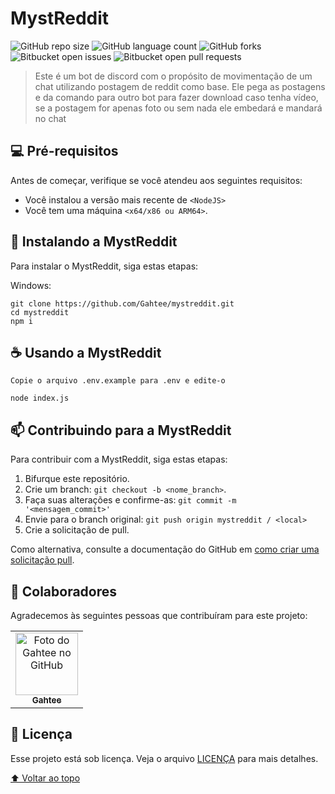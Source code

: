# MystReddit
<!---Esses são exemplos. Veja https://shields.io para outras pessoas ou para personalizar este conjunto de escudos. Você pode querer incluir dependências, status do projeto e informações de licença aqui--->

![GitHub repo size](https://img.shields.io/github/repo-size/gahtee/mystreddit?style=for-the-badge)
![GitHub language count](https://img.shields.io/github/languages/count/Gahtee/mystreddit?style=for-the-badge)
![GitHub forks](https://img.shields.io/github/forks/Gahtee/mystreddit?style=for-the-badge)
![Bitbucket open issues](https://img.shields.io/bitbucket/issues/Gahtee/mystreddit?style=for-the-badge)
![Bitbucket open pull requests](https://img.shields.io/bitbucket/pr-raw/Gahtee/mystreddit?style=for-the-badge)

> Este é um bot de discord com o propósito de movimentação de um chat utilizando postagem de reddit como base.
> Ele pega as postagens e da comando para outro bot para fazer download caso tenha vídeo, se a postagem for apenas foto ou sem nada ele embedará e mandará no chat


## 💻 Pré-requisitos

Antes de começar, verifique se você atendeu aos seguintes requisitos:
* Você instalou a versão mais recente de `<NodeJS>`
* Você tem uma máquina `<x64/x86 ou ARM64>`.

## 🚀 Instalando a MystReddit

Para instalar o MystReddit, siga estas etapas:

Windows:
```
git clone https://github.com/Gahtee/mystreddit.git
cd mystreddit
npm i
```

## ☕ Usando a MystReddit

```
Copie o arquivo .env.example para .env e edite-o
```
```
node index.js
```

## 📫 Contribuindo para a MystReddit
<!---Se o seu README for longo ou se você tiver algum processo ou etapas específicas que deseja que os contribuidores sigam, considere a criação de um arquivo CONTRIBUTING.md separado--->
Para contribuir com a MystReddit, siga estas etapas:

1. Bifurque este repositório.
2. Crie um branch: `git checkout -b <nome_branch>`.
3. Faça suas alterações e confirme-as: `git commit -m '<mensagem_commit>'`
4. Envie para o branch original: `git push origin mystreddit / <local>`
5. Crie a solicitação de pull.

Como alternativa, consulte a documentação do GitHub em [como criar uma solicitação pull](https://help.github.com/en/github/collaborating-with-issues-and-pull-requests/creating-a-pull-request).

## 🤝 Colaboradores

Agradecemos às seguintes pessoas que contribuíram para este projeto:

<table>
  <tr>
    <td align="center">
      <a href="#">
        <img src="https://avatars3.githubusercontent.com/u/83777687" width="100px;" alt="Foto do Gahtee no GitHub"/><br>
        <sub>
          <b>Gahtee</b>
        </sub>
      </a>
  </tr>
</table>

## 📝 Licença

Esse projeto está sob licença. Veja o arquivo [LICENÇA](LICENSE) para mais detalhes.

[⬆ Voltar ao topo](#nome-do-projeto)<br>
